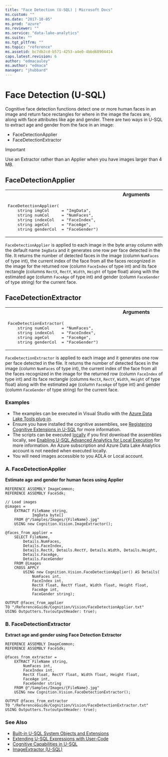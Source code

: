 ```yaml
---
title: "Face Detection (U-SQL) | Microsoft Docs"
ms.custom: ""
ms.date: "2017-10-05"
ms.prod: "azure"
ms.reviewer: ""
ms.service: "data-lake-analytics"
ms.suite: ""
ms.tgt_pltfrm: ""
ms.topic: "reference"
ms.assetid: bc7db2cd-b571-4253-a4e0-4bbd68904414
caps.latest.revision: 6
author: "edmacauley"
ms.author: "edmaca"
manager: "jhubbard"
---
```

# Face Detection (U-SQL)
Cognitive face detection functions detect one or more human faces in an image and return face rectangles for where in the image the faces are, along with face attributes like age and gender. There are two ways in U-SQL to extract age and gender from the face in an image:

* FaceDetectionApplier
* FaceDetectionExtractor 

> [!IMPORTANT]
> Use an Extractor rather than an Applier when you have images larger than 4 MB.

## FaceDetectionApplier
<table><th>Arguments</th><tr><td><pre>
FaceDetectionApplier(                                                                                    
    string imgCol     = "ImgData", 
    string numCol     = "NumFaces", 
    string indexCol   = "FaceIndex", 
    string ageCol     = "FaceAge", 
    string genderCol  = "FaceGender") 
</pre></td></tr></table>

`FaceDetectionApplier` is applied to each image in the byte array column with the default name `ImgData` and it generates one row per face detected in the file. It returns the number of detected faces in the image (column `NumFaces` of type int), the current index of the face from all the faces recognized in the image for the returned row (column `FaceIndex` of type int) and its face rectangle (columns `RectX`, `RectY`, `Width`, `Height` of type float) along with the estimated age (column `FaceAge` of type int) and gender (column `FaceGender` of type string) for the current face.
 

## FaceDetectionExtractor
<table><th>Arguments</th><tr><td><pre>
FaceDetectionExtractor(                                                                                  
    string numCol     = "NumFaces", 
    string indexCol   = "FaceIndex", 
    string ageCol     = "FaceAge", 
    string genderCol  = "FaceGender") 
</pre></td></tr></table>

`FaceDetectionExtractor` is applied to each image and it generates one row per face detected in the file. It returns the number of detected faces in the image (column `NumFaces` of type int), the current index of the face from all the faces recognized in the image for the returned row (column `FaceIndex` of type int) and its face rectangle (columns `RectX`, `RectY`, `Width`, `Height` of type float) along with the estimated age (column `FaceAge` of type int) and gender (column `FaceGender` of type string) for the current face.


### Examples
- The examples can be executed in Visual Studio with the [Azure Data Lake Tools plug-in](https://www.microsoft.com/download/details.aspx?id=49504).  
- Ensure you have installed the cognitive assemblies, see [Registering Cognitive Extensions in U-SQL](../USQL/cognitive-capabilities-in-u-sql.md#registeringExtensions) for more information.
- The scripts can be executed [locally](https://docs.microsoft.com/azure/data-lake-analytics/data-lake-analytics-data-lake-tools-get-started#run-u-sql-locally) if you first download the assemblies locally, see [Enabling U-SQL Advanced Analytics for Local Execution](https://blogs.msdn.microsoft.com/azuredatalake/2017/02/20/enabling-u-sql-advanced-analytics-for-local-execution/) for more information.
An Azure subscription and Azure Data Lake Analytics account is not needed when executed locally.
- You will need images accessible to you ADLA or Local account.


### A.	FaceDetectionApplier
**Estimate age and gender for human faces using Applier**
```
REFERENCE ASSEMBLY ImageCommon;       
REFERENCE ASSEMBLY FaceSdk;

// Load images
@images =
    EXTRACT FileName string, 
            ImgData byte[]
    FROM @"/Samples/Images/{FileName}.jpg"
    USING new Cognition.Vision.ImageExtractor();

@faces_from_applier =
    SELECT FileName,
        Details.NumFaces,
        Details.FaceIndex,
        Details.RectX, Details.RectY, Details.Width, Details.Height,
        Details.FaceAge,
        Details.FaceGender
    FROM @images
    CROSS APPLY
        USING new Cognition.Vision.FaceDetectionApplier() AS Details(
            NumFaces int, 
            FaceIndex int, 
            RectX float, RectY float, Width float, Height float, 
            FaceAge int, 
            FaceGender string);

OUTPUT @faces_from_applier
TO "/ReferenceGuide/Cognition/Vision/FaceDetectionApplier.txt"
USING Outputters.Tsv(outputHeader: true);

```

### B.	FaceDetectionExtractor
**Extract age and gender using Face Detection Extractor**
```
REFERENCE ASSEMBLY ImageCommon; 
REFERENCE ASSEMBLY FaceSdk;       

@faces_from_extractor =
    EXTRACT FileName string, 
        NumFaces int, 
        FaceIndex int, 
        RectX float, RectY float, Width float, Height float, 
        FaceAge int, 
        FaceGender string
    FROM @"/Samples/Images/{FileName}.jpg"
    USING new Cognition.Vision.FaceDetectionExtractor();

OUTPUT @faces_from_extractor
TO "/ReferenceGuide/Cognition/Vision/FaceDetectionExtractor.txt"
USING Outputters.Tsv(outputHeader: true);
```


### See Also
* [Built-in U-SQL System Objects and Extensions](../USQL/built-in-u-sql-system-objects-and-extensions.md)
* [Extending U-SQL Expressions with User-Code](../USQL/extending-u-sql-expressions-with-user-code.md)
* [Cognitive Capabilities in U-SQL](../USQL/cognitive-capabilities-in-u-sql.md)
* [ImageExtractor (U-SQL)](../USQL/imageextractor-u-sql.md)

 